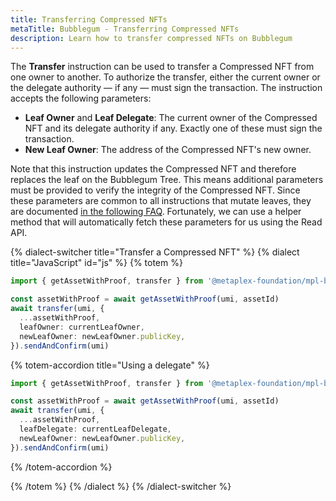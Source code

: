 ```yaml
---
title: Transferring Compressed NFTs
metaTitle: Bubblegum - Transferring Compressed NFTs
description: Learn how to transfer compressed NFTs on Bubblegum
---
```


The **Transfer** instruction can be used to transfer a Compressed NFT from one owner to another. To authorize the transfer, either the current owner or the delegate authority — if any — must sign the transaction. The instruction accepts the following parameters:

- **Leaf Owner** and **Leaf Delegate**: The current owner of the Compressed NFT and its delegate authority if any. Exactly one of these must sign the transaction.
- **New Leaf Owner**: The address of the Compressed NFT's new owner.

Note that this instruction updates the Compressed NFT and therefore replaces the leaf on the Bubblegum Tree. This means additional parameters must be provided to verify the integrity of the Compressed NFT. Since these parameters are common to all instructions that mutate leaves, they are documented [in the following FAQ](/bubblegum/faq#how-to-set-up-instructions-that-replace-the-leaf-of-a-compressed-nft). Fortunately, we can use a helper method that will automatically fetch these parameters for us using the Read API.

{% dialect-switcher title="Transfer a Compressed NFT" %}
{% dialect title="JavaScript" id="js" %}
{% totem %}

```ts
import { getAssetWithProof, transfer } from '@metaplex-foundation/mpl-bubblegum'

const assetWithProof = await getAssetWithProof(umi, assetId)
await transfer(umi, {
  ...assetWithProof,
  leafOwner: currentLeafOwner,
  newLeafOwner: newLeafOwner.publicKey,
}).sendAndConfirm(umi)
```

{% totem-accordion title="Using a delegate" %}

```ts
import { getAssetWithProof, transfer } from '@metaplex-foundation/mpl-bubblegum'

const assetWithProof = await getAssetWithProof(umi, assetId)
await transfer(umi, {
  ...assetWithProof,
  leafDelegate: currentLeafDelegate,
  newLeafOwner: newLeafOwner.publicKey,
}).sendAndConfirm(umi)
```

{% /totem-accordion %}

{% /totem %}
{% /dialect %}
{% /dialect-switcher %}
